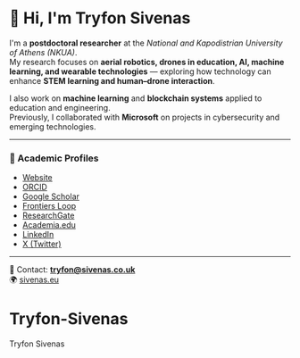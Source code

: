 # 👋 Hi, I'm Tryfon Sivenas

I'm a **postdoctoral researcher** at the *National and Kapodistrian University of Athens (NKUA)*.  
My research focuses on **aerial robotics, drones in education, AI, machine learning, and wearable technologies** — exploring how technology can enhance **STEM learning and human–drone interaction**.

I also work on **machine learning** and **blockchain systems** applied to education and engineering.  
Previously, I collaborated with **Microsoft** on projects in cybersecurity and emerging technologies.

---

### 🔗 Academic Profiles
- [Website](https://sivenas.eu)  
- [ORCID](https://orcid.org/0000-0002-4253-716X)  
- [Google Scholar](https://scholar.google.com/citations?user=iWEDkSIAAAAJ)  
- [Frontiers Loop](https://loop.frontiersin.org/people/2962928/bio)  
- [ResearchGate](https://www.researchgate.net/profile/Tryfon-Sivenas-2)  
- [Academia.edu](https://tryfonsivenas.academia.edu/)  
- [LinkedIn](https://www.linkedin.com/in/tryfonsivenas/)  
- [X (Twitter)](https://x.com/sivenast)  

---

📧 Contact: **tryfon@sivenas.co.uk**  
🌍 [sivenas.eu](https://sivenas.eu)
# Tryfon-Sivenas
Tryfon Sivenas
